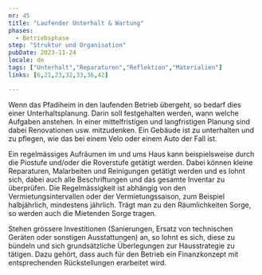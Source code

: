 ```yaml
---
nr: 45
title: "Laufender Unterhalt & Wartung"
phases:
  - Betriebsphase
step: "Struktur und Organisation"
pubDate: 2023-11-24
locale: de
tags: ["Unterhalt","Reparaturen","Reflektion","Materialien"]
links: [6,21,23,32,33,36,42]

---
```


Wenn das Pfadiheim in den laufenden Betrieb übergeht, so bedarf dies einer Unterhaltsplanung. Darin soll festgehalten werden, wann welche Aufgaben anstehen. In einer mittelfristigen und langfristigen Planung sind dabei Renovationen usw. mitzudenken. Ein Gebäude ist zu unterhalten und zu pflegen, wie das bei einem Velo oder einem Auto der Fall ist.

Ein regelmässiges Aufräumen im und ums Haus kann beispielsweise durch die Piostufe und/oder die Roverstufe getätigt werden. Dabei können kleine Reparaturen, Malarbeiten und Reinigungen getätigt werden und es lohnt sich, dabei auch alle Beschriftungen und das gesamte Inventar zu überprüfen. Die Regelmässigkeit ist abhängig von den Vermietungsintervallen oder der Vermietungssaison, zum Beispiel halbjährlich, mindestens jährlich. Trägt man zu den Räumlichkeiten Sorge, so werden auch die Mietenden Sorge tragen.

Stehen grössere Investitionen (Sanierungen, Ersatz von technischen Geräten oder sonstigen Ausstattungen) an, so lohnt es sich, diese zu bündeln und sich grundsätzliche Überlegungen zur Hausstrategie zu tätigen. Dazu gehört, dass auch für den Betrieb ein Finanzkonzept mit entsprechenden Rückstellungen erarbeitet wird.
